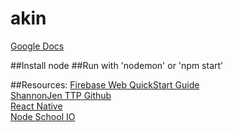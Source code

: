 # akin
<a href="https://docs.google.com/document/d/1qeXu8AXtqnfHJgClvhYXpDspO3LG5aC7vvzBhDhGx-8/edit?usp=sharing">Google Docs</a>

##Install node
##Run with 'nodemon' or 'npm start'

##Resources: 
<a href="https://www.firebase.com/docs/web/quickstart.html">Firebase Web QuickStart Guide</a><br>
<a href="https://github.com/shannonjen/ttp">ShannonJen TTP Github</a><br>
<a href="https://facebook.github.io/react-native/">React Native</a><br>
<a href="http://nodeschool.io/">Node School IO</a><br>

